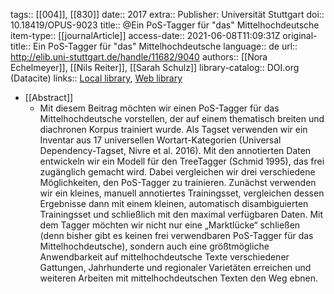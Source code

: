 tags:: [[004]], [[830]]
date:: 2017
extra:: Publisher: Universität Stuttgart
doi:: 10.18419/OPUS-9023
title:: @Ein PoS-Tagger für "das" Mittelhochdeutsche
item-type:: [[journalArticle]]
access-date:: 2021-06-08T11:09:31Z
original-title:: Ein PoS-Tagger für "das" Mittelhochdeutsche
language:: de
url:: http://elib.uni-stuttgart.de/handle/11682/9040
authors:: [[Nora Echelmeyer]], [[Nils Reiter]], [[Sarah Schulz]]
library-catalog:: DOI.org (Datacite)
links:: [Local library](zotero://select/groups/2386895/items/PG2UYDCA), [Web library](https://www.zotero.org/groups/2386895/items/PG2UYDCA)

- [[Abstract]]
	- Mit diesem Beitrag möchten wir einen PoS-Tagger für das Mittelhochdeutsche vorstellen, der auf einem thematisch breiten und diachronen Korpus trainiert wurde. Als Tagset verwenden wir ein Inventar aus 17 universellen Wortart-Kategorien (Universal Dependency-Tagset, Nivre et al. 2016). Mit den annotierten Daten entwickeln wir ein Modell für den TreeTagger (Schmid 1995), das frei zugänglich gemacht wird. Dabei vergleichen wir drei verschiedene Möglichkeiten, den PoS-Tagger zu trainieren. Zunächst verwenden wir ein kleines, manuell annotiertes Trainingsset, vergleichen dessen Ergebnisse dann mit einem kleinen, automatisch disambiguierten Trainingsset und schließlich mit den maximal verfügbaren Daten. Mit dem Tagger möchten wir nicht nur eine „Marktlücke“ schließen (denn bisher gibt es keinen frei verwendbaren PoS-Tagger für das Mittelhochdeutsche), sondern auch eine größtmögliche Anwendbarkeit auf mittelhochdeutsche Texte verschiedener Gattungen, Jahrhunderte und regionaler Varietäten erreichen und weiteren Arbeiten mit mittelhochdeutschen Texten den Weg ebnen.